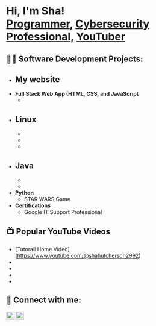 <h1>Hi, I'm Sha! <br/><a href="https://github.com/joshmadakor1">Programmer</a>, <a href="https://www.linkedin.com/in/joshmadakor/">Cybersecurity Professional</a>, <a href="https://www.youtube.com/c/joshmadakor">YouTuber</a></h1>

<h2>👨‍💻 Software Development Projects:</h2>

- <b>My website</b>
  - 
- <b>Full Stack Web App (HTML, CSS, and JavaScript</b>
  -  <b><i></b></i>
- <b>Linux</b>
  - 
  - 
  - 
  - 
- <b>Java</b>
  - 
  - 
  - 
- <b>Python</b>
  - STAR WARS Game
- <b>Certifications</b>
  - Google IT Support Professional
<h2>📺 Popular YouTube Videos</h2>

- [Tutorail Home Video] (https://www.youtube.com/@shahutcherson2992)
- 
- 
- 
- 

<h2> 🤳 Connect with me:</h2>

[<img align="left" alt="shaHutcherson | YouTube" width="22px" src="https://cdn.jsdelivr.net/npm/simple-icons@v3/icons/youtube.svg" />][youtube]
[<img align="left" alt="shaHutcherson | LinkedIn" width="22px" src="https://cdn.jsdelivr.net/npm/simple-icons@v3/icons/linkedin.svg" />][linkedin]


[youtube]: https://www.youtube.com/c/shaHutcherson
[linkedin]: https://linkedin.com/in/sha-hutcherson

<!--
**shaHutcherson/shaHutcherson** is a ✨ _special_ ✨ repository because its `README.md` (this file) appears on your GitHub profile.

Here are some ideas to get you started:

- 🔭 I’m currently working on ...
- 🌱 I’m currently learning ...
- 👯 I’m looking to collaborate on ...
- 🤔 I’m looking for help with ...
- 💬 Ask me about ...
- 📫 How to reach me: ...
- 😄 Pronouns: ...
- ⚡ Fun fact: ...
-->

